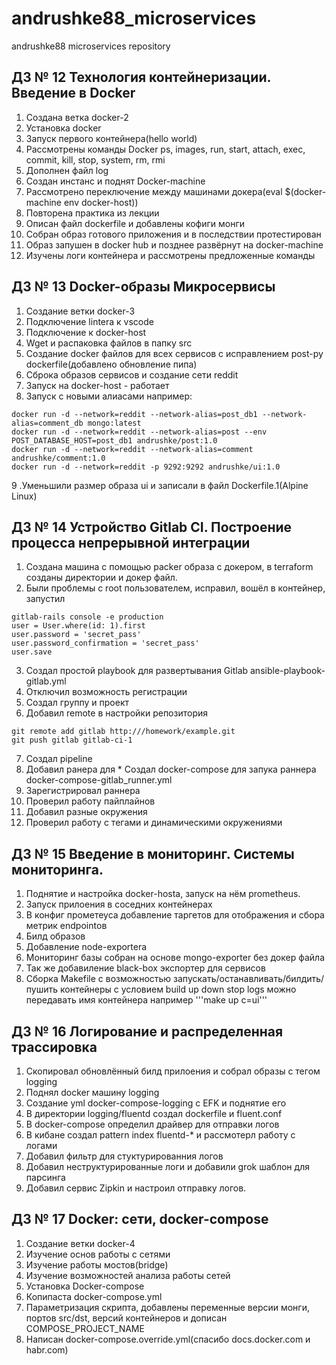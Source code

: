 # andrushke88_microservices
andrushke88 microservices repository
## ДЗ № 12 Технология контейнеризации. Введение в Docker
1. Создана ветка docker-2
2. Установка docker
3. Запуск первого контейнера(hello world)
4. Рассмотрены команды Docker ps, images, run, start, attach, exec, commit, kill, stop, system, rm, rmi
5. Дополнен файл log
6. Создан инстанс и поднят Docker-machine
7. Рассмотрено переключение между машинами докера(eval $(docker-machine env docker-host))
8. Повторена практика из лекции
9. Описан файл dockerfile и добавлены кофиги монги
10. Собран образ готового приложения и в последствии протестирован
11. Образ запушен в docker hub и позднее развёрнут на docker-machine
12. Изучены логи контейнера и рассмотрены предложенные команды

## ДЗ № 13 Docker-образы Микросервисы
1. Создание ветки docker-3
2. Подключение linterа к vscode
3. Подключение к docker-host
4. Wget и распаковка файлов в папку src
5. Создание docker файлов для всех сервисов с исправлением post-py dockerfile(добавлено обновление пипа)
6. Сброка образов сервисов и создание сети reddit
7. Запуск на docker-host - работает
8. Запуск с новыми алиасами например:
```console
docker run -d --network=reddit --network-alias=post_db1 --network-alias=comment_db mongo:latest
docker run -d --network=reddit --network-alias=post --env POST_DATABASE_HOST=post_db1 andrushke/post:1.0
docker run -d --network=reddit --network-alias=comment andrushke/comment:1.0
docker run -d --network=reddit -p 9292:9292 andrushke/ui:1.0
```
9 .Уменьшили размер образа ui и записали в файл Dockerfile.1(Alpine Linux)

## ДЗ № 14 Устройство Gitlab CI. Построение процесса непрерывной интеграции 
1. Cоздана машина с помощью packer образа с докером, в terraform созданы директории и докер файл. 
2. Были проблемы с root пользователем, исправил, вошёл в контейнер, запустил 
```console
gitlab-rails console -e production
user = User.where(id: 1).first
user.password = 'secret_pass' 
user.password_confirmation = 'secret_pass'
user.save
```
3. Создал простой playbook для развертывания Gitlab ansible-playbook-gitlab.yml
4. Отключил возможность регистрации
5. Создал группу и проект
6. Добавил remote в настройки репозитория 
```console
git remote add gitlab http:///homework/example.git 
git push gitlab gitlab-ci-1
```
7. Создал pipeline 
8. Добавил ранера для * Создал docker-compose для запука раннера docker-compose-gitlab_runner.yml 
9. Зарегистрировал раннера 
10. Проверил работу пайплайнов 
11. Добавил разные окружения 
12. Проверил работу с тегами и динамическими окружениями

## ДЗ № 15 Введение в мониторинг. Системы мониторинга. 
1. Поднятие и настройка docker-hosta, запуск на нём prometheus.
2. Запуск прилоения в соседних контейнерах
3. В конфиг прометеуса добавление таргетов для отображения и сбора метрик endpointов
4. Билд образов
5. Добавление node-exporterа
6. Мониторинг базы собран на основе mongo-exporter без докер файла
7. Так же добавиление black-box экспортер для сервисов
8. Сборка Makefile с возможностью запускать/останавливать/билдить/пушить контейнеры с условием build up down stop logs можно передавать имя контейнера например '''make up c=ui'''

## ДЗ № 16 Логирование и распределенная трассировка
1. Скопировал обновлённый билд прилоения и собрал образы с тегом logging
2. Поднял docker машину logging
3. Создание yml docker-compose-logging с EFK и поднятие его
4. В директории logging/fluentd создал dockerfile и fluent.conf
5. В docker-compose определил драйвер для отправки логов
6. В кибане создал pattern index fluentd-* и рассмотерл работу с логами
7. Добавил фильтр для стуктурированния логов
8. Добавил неструктурированные логи и добавили grok шаблон для парсинга
9. Добавил сервис Zipkin и настроил отправку логов.

## **ДЗ № 17 Docker: сети, docker-compose**
1. Создание ветки docker-4
2. Изучение основ работы с сетями
3. Изучение работы мостов(bridge)
4. Изучение возможностей анализа работы сетей
5. Установка Docker-compose
6. Копипаста docker-compose.yml
7. Параметризация скрипта, добавлены переменные версии монги, портов src/dst, версий контейнеров и дописан COMPOSE_PROJECT_NAME
8. Написан docker-compose.override.yml(спасибо docs.docker.com и habr.com)